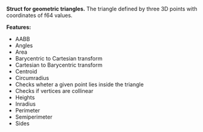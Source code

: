 **Struct for geometric triangles.**
The triangle defined by three 3D points with coordinates of f64 values.

**Features:**
- AABB
- Angles
- Area
- Barycentric to Cartesian transform
- Cartesian to Barycentric transform
- Centroid
- Circumradius
- Checks wheter a given point lies inside the triangle
- Checks if vertices are collinear
- Heights
- Inradius
- Perimeter
- Semiperimeter
- Sides